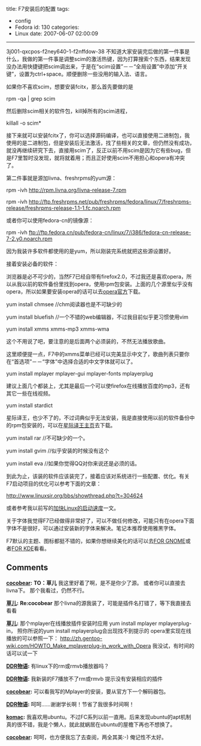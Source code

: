 title: F7安装后的配置
tags:
  - config
  - Fedora
id: 130
categories:
  - Linux
date: 2007-06-07 02:00:09
---

3j001-qxcpos-f2ney640-1-f2nffdow-38
不知道大家安装完后做的第一件事是什么，我做的第一件事是调整scim的激活热键，因为打算搜索个东西，结果发现没办法用快捷键把scim调出来，于是在“scim设置”－－“全局设置”中添加“开关键”，设置为ctrl+space。顺便删除一些没用的输入法、语言。

如果你不喜欢scim，想要安装fcitx，那么首先要做的是

rpm -qa | grep scim

然后删除scim相关的软件包，kill掉所有的scim进程，

killall -o scim*

接下来就可以安装fcitx了，你可以选择源码编译，也可以直接使用二进制包，我使用的是二进制包，但是安装后无法激活，找了些相关的文章，但仍然没有成功，就没再继续研究下去，直接用scim了，反正以前不用scim是因为它有些bug，但是F7里暂时没发现，就将就着用；而且正好使用scim不用担心和opera有冲突了。

第二件事就是源加livna、freshrpms的yum源：

rpm -ivh http://rpm.livna.org/livna-release-7.rpm

rpm -ivh http://ftp.freshrpms.net/pub/freshrpms/fedora/linux/7/freshrpms-release/freshrpms-release-1.1-1.fc.noarch.rpm

或者你可以使用fedora-cn的镜像源：

rpm -ivh ftp://ftp.fedora.cn/pub/fedora-cn/linux/7/i386/fedora-cn-release-7-2.y0.noarch.rpm

因为我装许多软件都使用的是yum，所以刚装完系统就把这些源设置好。

接着安装必备的软件：

浏览器是必不可少的，当然F7已经自带有firefox2.0，不过我还是喜欢opera，所以从我以前的软件备份里找到opera，使用rpm包安装。上面的几个源里似乎没有opera，所以如果要安装opera的话可以去[opera官方](http://www.opera.com)下载。

yum install chmsee	//chm阅读器也是不可缺少的

yum install bluefish	//一个不错的web编辑器，不过我目前似乎更习惯使用vim

yum install xmms xmms-mp3 xmms-wma

这个不用说了吧，要注意的是后面两个必须装的，不然无法播放歌曲。

这里顺便提一点，F7中的xmms菜单已经可以完美显示中文了，歌曲列表只要你在“首选项”－－“字体”中选择合适的中文字体就可以了。

yum install mplayer mplayer-gui mplayer-fonts mplayerplug

建议上面几个都装上，尤其是最后一个可以使firefox在线播放百度的mp3，还有其它一些在线视频。

yum install stardict

星际译王，也少不了的，不过词典似乎无法安装，我是直接使用以前的软件备份中的rpm包安装的，可以在[星际译王主页](http://stardict.sourceforge.net)去下载。

yum install rar		//不可缺少的一个。

yum install gvim	//似乎安装的时候没有这个

yum install eva		//如果你觉得QQ对你来说还是必须的话。

到此为止，该装的软件应该装完了，接着应该对系统进行一些配置、优化。有关F7启动项目的优化可以参考下面的文章：

http://www.linuxsir.org/bbs/showthread.php?t=304624

或者参考我以前写的[加快Linux的启动速度](http://cocobear.github.io/?p=89)一文。

关于字体我觉得F7已经做得非常好了，可以不做任何修改，可能只有在opera下面字体不是很好，可以通过安装新的字体来解决。笔记本推荐使用雅黑字体。

F7默认的主题、图标都挺不错的，如果你想继续美化的话可以去[FOR GNOME](http://www.gnome-look.org)或者[FOR KDE](http://www.kde-look.org)看看。
## Comments

**[cocobear](#318 "2007-06-11 00:15:20"):** **TO：草儿** 我这里好着了啊，是不是你少了源。 或者你可以直接去livna下。 那个我看过，仍然不行。

**[草儿](#326 "2007-06-11 17:56:34"):** **Re:cocobear** 那个livna的源我装了，可能是插件名打错了，等下我直接去看看

**[草儿](#316 "2007-06-10 23:31:28"):** 那个mplayer在线播放插件安装时应用 yum install mplayer mplayerplug-in， 照你所说的yum install mplayerplug会出现找不到提示的 opera里实现在线播放的可以参照一下： http://zh.gentoo-wiki.com/HOWTO_Make_mplayerplug-in_work_with_Opera 我没试，有时间的话可以试一下

**[DDR物语](#2006 "2007-10-17 07:13:23"):** 有linux下的rm或rmvb播放器吗？

**[DDR物语](#2007 "2007-10-17 07:14:09"):** 我新装的F7播放不了rm或rmvb 提示没有安装相应的插件

**[cocobear](#2008 "2007-10-17 12:15:10"):** 可以看我写的Mplayer的安装，要从官方下一个解码器包。

**[DDR物语](#1971 "2007-10-13 23:37:47"):** 呵呵……谢谢学长啊！节省了我很多时间啊！

**[komac](#1954 "2007-10-12 03:34:26"):** 我喜欢用ubuntu。不过FC系列以前一直用。后来发现ubuntu的apt机制真的很不错，我是个懒人，就此就蜗居在ubuntu的屋檐下再也不想换了。

**[cocobear](#1976 "2007-10-14 20:22:45"):** 呵呵，也方便我忘了去查阅，两全其美:-) 俺记性不太好。


